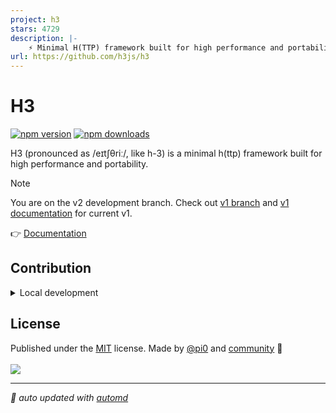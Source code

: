 ```yaml
---
project: h3
stars: 4729
description: |-
    ⚡️ Minimal H(TTP) framework built for high performance and portability 
url: https://github.com/h3js/h3
---
```


# H3

<!-- automd:badges -->

[![npm version](https://img.shields.io/npm/v/h3)](https://npmjs.com/package/h3)
[![npm downloads](https://img.shields.io/npm/dm/h3)](https://npm.chart.dev/h3)

<!-- /automd -->

H3 (pronounced as /eɪtʃθriː/, like h-3) is a minimal h(ttp) framework built for high performance and portability.

> [!NOTE]
> You are on the v2 development branch. Check out [v1 branch](https://github.com/h3js/h3/tree/v1) and [v1 documentation](https://v1.h3.dev/) for current v1.

👉 [Documentation](https://h3.dev)

## Contribution

<details>
  <summary>Local development</summary>

- Clone this repository
- Install the latest LTS version of [Node.js](https://nodejs.org/en/)
- Enable [Corepack](https://github.com/nodejs/corepack) using `corepack enable`
- Install dependencies using `pnpm install`
- Run tests using `pnpm dev` or `pnpm test`

</details>

<!-- /automd -->

## License

<!-- automd:contributors license=MIT author="pi0" -->

Published under the [MIT](https://github.com/h3js/h3/blob/main/LICENSE) license.
Made by [@pi0](https://github.com/pi0) and [community](https://github.com/h3js/h3/graphs/contributors) 💛
<br><br>
<a href="https://github.com/h3js/h3/graphs/contributors">
<img src="https://contrib.rocks/image?repo=h3js/h3" />
</a>

<!-- /automd -->

<!-- automd:with-automd -->

---

_🤖 auto updated with [automd](https://automd.unjs.io)_

<!-- /automd -->

